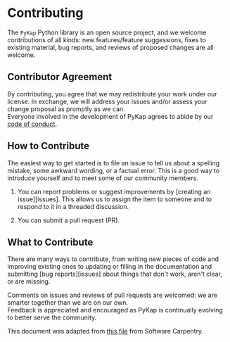# Contributing

The `PyKap` Python library is an open source project,
and we welcome contributions of all kinds:
new features/feature suggessions,
fixes to existing material,
bug reports,
and reviews of proposed changes are all welcome.

## Contributor Agreement

By contributing,
you agree that we may redistribute your work under our license.
In exchange, we will address your issues and/or assess your change proposal as promptly as we can.  
Everyone involved in the development of PyKap agrees to abide by our [code of conduct](CONDUCT.md).

## How to Contribute

The easiest way to get started is to file an issue to tell us about a spelling mistake, some awkward wording, or a factual error.
This is a good way to introduce yourself
and to meet some of our community members.

1. You can report problems or suggest improvements by [creating an issue][issues]. This allows us to assign the item to someone and to respond to it in a threaded discussion.

2.  You can submit a pull request (PR).


## What to Contribute

There are many ways to contribute,
from writing new pieces of code and improving existing ones
to updating or filling in the documentation
and submitting [bug reports][issues]
about things that don't work, aren't clear, or are missing.

Comments on issues and reviews of pull requests are welcomed:
we are smarter together than we are on our own.   
Feedback is appreciated and encouraged as PyKap is continually evolving to better serve the community.



This document was adapted from [this file](https://github.com/swcarpentry/r-novice-inflammation/blob/gh-pages/CONTRIBUTING.md) from Software Carpentry.
